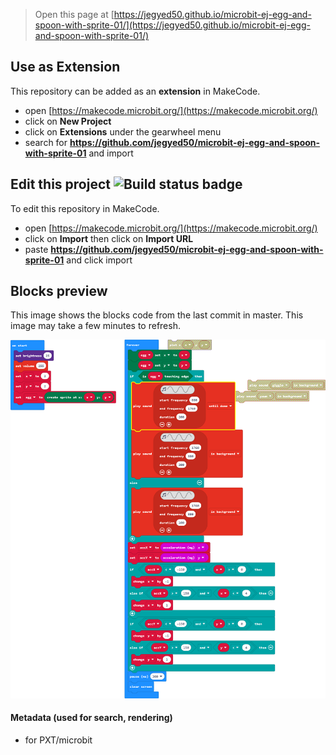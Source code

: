 
> Open this page at [https://jegyed50.github.io/microbit-ej-egg-and-spoon-with-sprite-01/](https://jegyed50.github.io/microbit-ej-egg-and-spoon-with-sprite-01/)

## Use as Extension

This repository can be added as an **extension** in MakeCode.

* open [https://makecode.microbit.org/](https://makecode.microbit.org/)
* click on **New Project**
* click on **Extensions** under the gearwheel menu
* search for **https://github.com/jegyed50/microbit-ej-egg-and-spoon-with-sprite-01** and import

## Edit this project ![Build status badge](https://github.com/jegyed50/microbit-ej-egg-and-spoon-with-sprite-01/workflows/MakeCode/badge.svg)

To edit this repository in MakeCode.

* open [https://makecode.microbit.org/](https://makecode.microbit.org/)
* click on **Import** then click on **Import URL**
* paste **https://github.com/jegyed50/microbit-ej-egg-and-spoon-with-sprite-01** and click import

## Blocks preview

This image shows the blocks code from the last commit in master.
This image may take a few minutes to refresh.

![A rendered view of the blocks](https://github.com/jegyed50/microbit-ej-egg-and-spoon-with-sprite-01/raw/master/.github/makecode/blocks.png)

#### Metadata (used for search, rendering)

* for PXT/microbit
<script src="https://makecode.com/gh-pages-embed.js"></script><script>makeCodeRender("{{ site.makecode.home_url }}", "{{ site.github.owner_name }}/{{ site.github.repository_name }}");</script>
